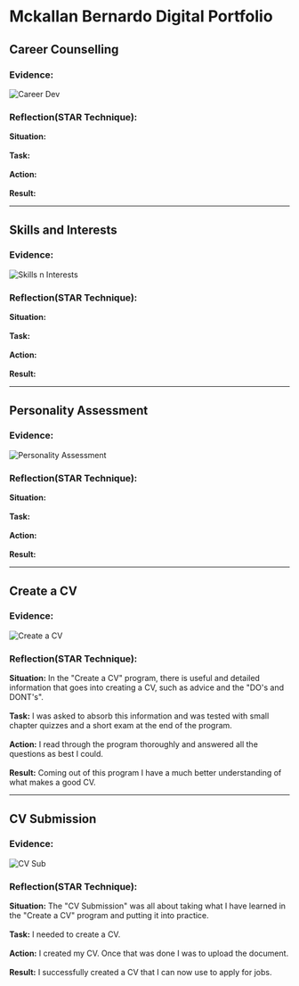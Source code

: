 # Mckallan Bernardo Digital Portfolio
## Career Counselling
### Evidence:
![Career Dev](https://github.com/user-attachments/assets/236c87a0-4a70-466d-85aa-05644b437a43)
### Reflection(STAR Technique): 
**Situation:**
<br><br>
**Task:**
<br><br>
**Action:**
<br><br>
**Result:**
<br>
***
## Skills and Interests
### Evidence:
![Skills n Interests](https://github.com/user-attachments/assets/c774020a-5194-4069-92d3-74fe69303398)
### Reflection(STAR Technique): 
**Situation:**
<br><br>
**Task:**
<br><br>
**Action:**
<br><br>
**Result:**
<br>
***
## Personality Assessment
### Evidence:
![Personality Assessment](https://github.com/user-attachments/assets/969e5f92-7447-45f9-b5c4-08ed448b6711)
### Reflection(STAR Technique):
**Situation:**
<br><br>
**Task:**
<br><br>
**Action:**
<br><br>
**Result:**
<br>
***
## Create a CV
### Evidence:
![Create a CV](https://github.com/user-attachments/assets/3fa72947-07c6-4585-8c6c-fa9e4b1c3d3a)
### Reflection(STAR Technique):
**Situation:** In the "Create a CV" program, there is useful and detailed information that goes into creating a CV, such as advice and the "DO's and DONT's".
<br><br>
**Task:** I was asked to absorb this information and was tested with small chapter quizzes and a short exam at the end of the program.
<br><br>
**Action:** I read through the program thoroughly and answered all the questions as best I could.
<br><br>
**Result:** Coming out of this program I have a much better understanding of what makes a good CV.
<br>
***
## CV Submission
### Evidence:
![CV Sub](https://github.com/user-attachments/assets/d62cf74d-3567-4b22-a783-82c908883d27)
### Reflection(STAR Technique):
**Situation:** The "CV Submission" was all about taking what I have learned in the "Create a CV" program and putting it into practice.
<br><br>
**Task:** I needed to create a CV. 
<br><br>
**Action:** I created my CV. Once that was done I was to upload the document. 
<br><br>
**Result:** I successfully created a CV that I can now use to apply for jobs.
<br>
